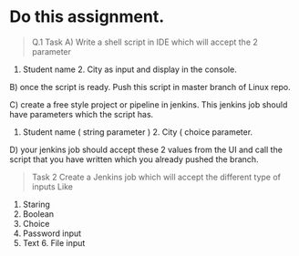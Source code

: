 # Do this assignment.
>
> Q.1 Task
A)
Write a shell script in IDE which will accept the 2 parameter 
1. Student name 
   2.  City as input and display in the console.

B) once the script is ready. Push this script in master branch of Linux repo.

C) create a free style project or pipeline in jenkins.  This jenkins job should have parameters which the script has.

1. Student name ( string parameter )
   2.  City ( choice parameter.

D) your jenkins job should accept these 2 values from the UI and call the script that you have written which you already pushed the branch.

>
> Task 2
Create a Jenkins job which will accept the different type of inputs 
Like 
1. Staring
2. Boolean
3. Choice 
4. Password input 
5. Text
6. File input
